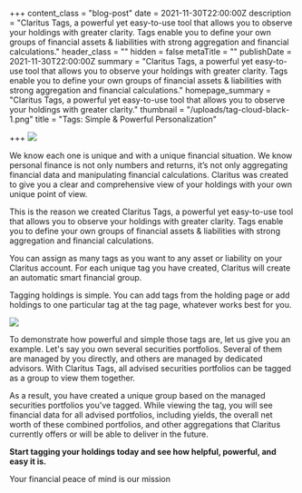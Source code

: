 +++
content_class = "blog-post"
date = 2021-11-30T22:00:00Z
description = "Claritus Tags, a powerful yet easy-to-use tool that allows you to observe your holdings with greater clarity. Tags enable you to define your own groups of financial assets & liabilities with strong aggregation and financial calculations."
header_class = ""
hidden = false
metaTitle = ""
publishDate = 2021-11-30T22:00:00Z
summary = "Claritus Tags, a powerful yet easy-to-use tool that allows you to observe your holdings with greater clarity. Tags enable you to define your own groups of financial assets & liabilities with strong aggregation and financial calculations."
homepage_summary = "Claritus Tags, a powerful yet easy-to-use tool that allows you to observe your holdings with greater clarity."
thumbnail = "/uploads/tag-cloud-black-1.png"
title = "Tags: Simple & Powerful Personalization"

+++
![](/uploads/tag-cloud-black-1.png)

We know each one is unique and with a unique financial situation. We know personal finance is not only numbers and returns, it’s not only aggregating financial data and manipulating financial calculations. Claritus was created to give you a clear and comprehensive view of your holdings with your own unique point of view.

This is the reason we created Claritus Tags, a powerful yet easy-to-use tool that allows you to observe your holdings with greater clarity. Tags enable you to define your own groups of financial assets & liabilities with strong aggregation and financial calculations.

You can assign as many tags as you want to any asset or liability on your Claritus account. For each unique tag you have created, Claritus will create an automatic smart financial group.

Tagging holdings is simple. You can add tags from the holding page or add holdings to one particular tag at the tag page, whatever works best for you.

![](/uploads/ezgif-com-gif-maker-14.gif)

To demonstrate how powerful and simple those tags are, let us give you an example. Let's say you own several securities portfolios. Several of them are managed by you directly, and others are managed by dedicated advisors. With Claritus Tags, all advised securities portfolios can be tagged as a group to view them together.

As a result, you have created a unique group based on the managed securities portfolios you've tagged. While viewing the tag, you will see financial data for all advised portfolios, including yields, the overall net worth of these combined portfolios, and other aggregations that Claritus currently offers or will be able to deliver in the future.

**Start tagging your holdings today and see how helpful, powerful, and easy it is.**

Your financial peace of mind is our mission
